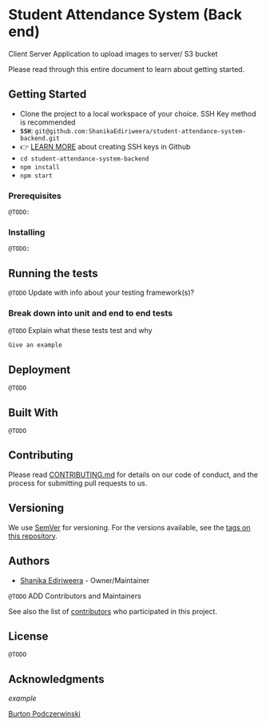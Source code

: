 # Student Attendance System (Back end)

Client Server Application to upload images to server/ S3 bucket

Please read through this entire document to learn about getting started.

## Getting Started

- Clone the project to a local workspace of your choice. SSH Key method is recommended
- **`SSH`**: `git@github.com:ShanikaEdiriweera/student-attendance-system-backend.git`
- :point_right: [LEARN MORE](https://help.github.com/articles/connecting-to-github-with-ssh/) about creating SSH keys in Github
- `cd student-attendance-system-backend`
- `npm install`
- `npm start`

### Prerequisites

`@TODO:`

### Installing

`@TODO:`

## Running the tests

`@TODO` Update with info about your testing framework(s)?

### Break down into unit and end to end tests

`@TODO` Explain what these tests test and why

```
Give an example
```

## Deployment

`@TODO`

## Built With

`@TODO`

## Contributing

Please read [CONTRIBUTING.md](CONTRIBUTING.md) for details on our code of conduct, and the process for submitting pull requests to us.

## Versioning

We use [SemVer](http://semver.org/) for versioning. For the versions available, see the [tags on this repository](https://github.com/ShanikaEdiriweera/student-attendance-system-backend/tags).

## Authors

- [Shanika Ediriweera](https://github.com/ShanikaEdiriweera) - Owner/Maintainer

`@TODO` ADD Contributors and Maintainers

See also the list of [contributors](https://github.com/ShanikaEdiriweera/student-attendance-system-backend/graphs/contributors) who participated in this project.

## License

`@TODO`

## Acknowledgments

_example_

[Burton Podczerwinski](https://github.com/bpod)
